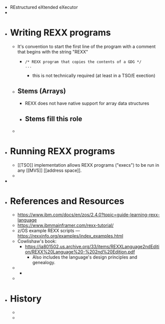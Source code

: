 - REstructured eXtended eXecutor
-
- # Writing REXX programs
	- It's convention to start the first line of the program with a comment that begins with the string "REXX"
		- ```
		  /* REXX program that copies the contents of a GDG */
		  ...
		  ```
			- this is not technically required (at least in a TSO/E exection)
	- ## Stems (Arrays)
		- REXX does not have native support for array data structures
		- Stems fill this role
			-
	-
- # Running REXX programs
	- [[TSO]] implementation allows REXX programs ("execs") to be run in any [[MVS]] [[address space]].
	-
-
- # References and Resources
	- https://www.ibm.com/docs/en/zos/2.4.0?topic=guide-learning-rexx-language
	- https://www.ibmmainframer.com/rexx-tutorial/
	- z/OS example REXX scripts — https://rexxinfo.org/examples/index_examples.html
	- Cowlishaw's book:
		- https://ia801502.us.archive.org/33/items/REXXLanguage2ndEdition/REXX%20Language%20-%202nd%20Edition.pdf
			- Also includes the language's design principles and genealogy.
	-
		-
	-
- # History
	-
	-